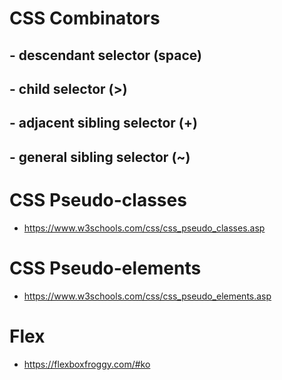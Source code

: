 # CSS Combinators

## - descendant selector (space)
## - child selector (>)
## - adjacent sibling selector (+)
## - general sibling selector (~)

# CSS Pseudo-classes

 - https://www.w3schools.com/css/css_pseudo_classes.asp

# CSS Pseudo-elements

 - https://www.w3schools.com/css/css_pseudo_elements.asp

# Flex

 - https://flexboxfroggy.com/#ko